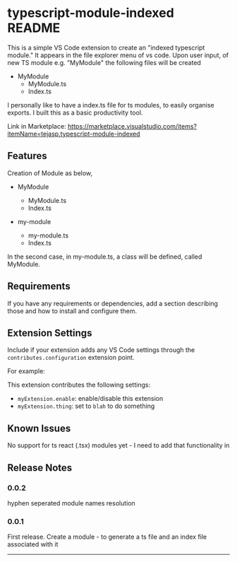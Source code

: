 # typescript-module-indexed README

This is a simple VS Code extension to create an "indexed typescript module." It appears in the file explorer menu of vs code. Upon user input, of new TS module e.g. "MyModule" the following files will be created

+ MyModule
    - MyModule.ts
    - Index.ts
    
I personally like to have a index.ts file for ts modules, to easily organise exports. I built this as a basic productivity tool.

Link in Marketplace:
https://marketplace.visualstudio.com/items?itemName=tejasp.typescript-module-indexed


## Features

Creation of Module as below,

+ MyModule
    - MyModule.ts
    - Index.ts
    
+ my-module
    - my-module.ts
    - Index.ts
    
In the second case, in my-module.ts, a class will be defined, called MyModule. 

## Requirements

If you have any requirements or dependencies, add a section describing those and how to install and configure them.

## Extension Settings

Include if your extension adds any VS Code settings through the `contributes.configuration` extension point.

For example:

This extension contributes the following settings:

* `myExtension.enable`: enable/disable this extension
* `myExtension.thing`: set to `blah` to do something

## Known Issues
No support for ts react (.tsx) modules yet - I need to add that functionality in

## Release Notes

### 0.0.2

hyphen seperated module names resolution

### 0.0.1
First release. Create a module - to generate a ts file and an index file associated with it

-----------------------------------------------------------------------------------------------------------

